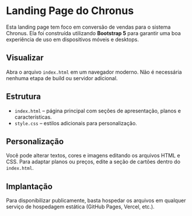 # Landing Page do Chronus

Esta landing page tem foco em conversão de vendas para o sistema Chronus. Ela foi construída utilizando **Bootstrap 5** para garantir uma boa experiência de uso em dispositivos móveis e desktops.

## Visualizar

Abra o arquivo `index.html` em um navegador moderno. Não é necessária nenhuma etapa de build ou servidor adicional.

## Estrutura

- `index.html` – página principal com seções de apresentação, planos e características.
- `style.css` – estilos adicionais para personalização.

## Personalização

Você pode alterar textos, cores e imagens editando os arquivos HTML e CSS. Para adaptar planos ou preços, edite a seção de cartões dentro do `index.html`.

## Implantação

Para disponibilizar publicamente, basta hospedar os arquivos em qualquer serviço de hospedagem estática (GitHub Pages, Vercel, etc.).
